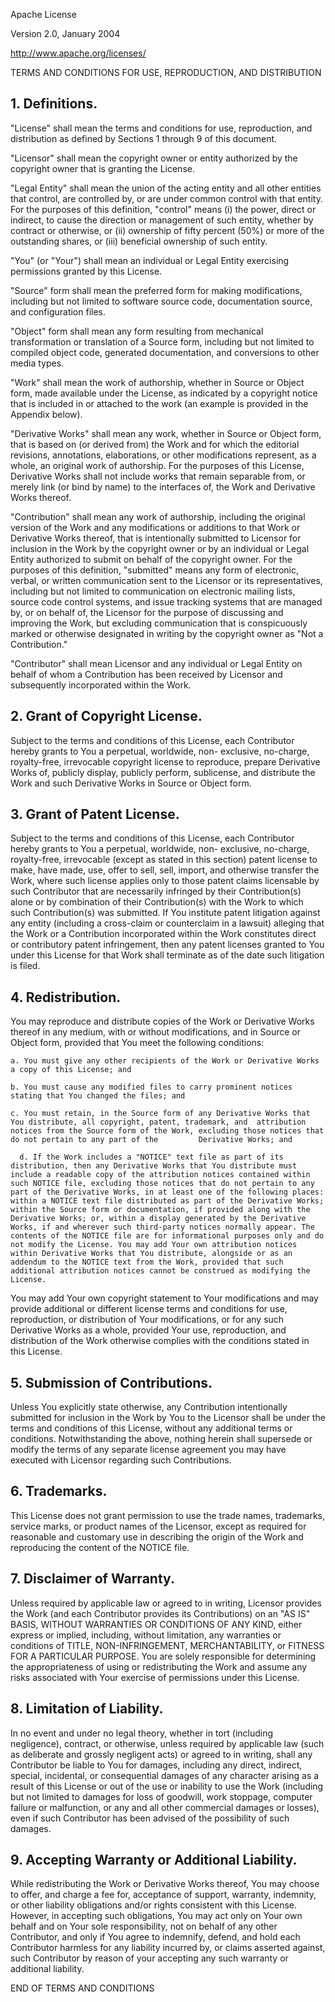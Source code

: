 Apache License

Version 2.0, January 2004

http://www.apache.org/licenses/

TERMS AND CONDITIONS FOR USE, REPRODUCTION, AND DISTRIBUTION

## 1. Definitions.

  "License" shall mean the terms and conditions for use, reproduction, and distribution as defined by Sections 1 through 9      of this document.

  "Licensor" shall mean the copyright owner or entity authorized by the copyright owner that is granting the License.

  "Legal Entity" shall mean the union of the acting entity and all other entities that control, are controlled by, or are        under common control with that entity. For the purposes of this definition, "control" means (i) the power, direct or          indirect, to cause the direction or management of such entity, whether by contract or otherwise, or (ii) ownership of        fifty percent (50%) or more of the outstanding shares, or (iii) beneficial ownership of such entity.

  "You" (or "Your") shall mean an individual or Legal Entity exercising permissions granted by this License.

  "Source" form shall mean the preferred form for making modifications, including but not limited to software source code,      documentation source, and configuration files.

  "Object" form shall mean any form resulting from mechanical transformation or translation of a Source form, including but      not limited to compiled object code, generated documentation, and conversions to other media types.

  "Work" shall mean the work of authorship, whether in Source or Object form, made available under the License, as indicated    by a copyright notice that is included in or attached to the work (an example is provided in the Appendix below).

  "Derivative Works" shall mean any work, whether in Source or Object form, that is based on (or derived from) the Work and      for which the editorial revisions, annotations, elaborations, or other modifications represent, as a whole, an original      work of authorship. For the purposes of this License, Derivative Works shall not include works that remain separable from,    or merely link (or bind by name) to the interfaces of, the Work and Derivative Works thereof.

  "Contribution" shall mean any work of authorship, including the original version of the Work and any modifications or          additions to that Work or Derivative Works thereof, that is intentionally submitted to Licensor for inclusion in the Work    by the copyright owner or by an individual or Legal Entity authorized to submit on behalf of the copyright owner. For the    purposes of this definition, "submitted" means any form of electronic, verbal, or written communication sent to the          Licensor or its representatives, including but not limited to communication on electronic mailing lists, source code          control systems, and issue tracking systems that are managed by, or on behalf of, the Licensor for the purpose of            discussing and improving the Work, but excluding communication that is conspicuously marked or otherwise designated in        writing by the copyright owner as "Not a Contribution."

   "Contributor" shall mean Licensor and any individual or Legal Entity on behalf of whom a Contribution has been received by     Licensor and subsequently incorporated within the Work.

## 2. Grant of Copyright License.

   Subject to the terms and conditions of this License, each Contributor hereby grants to You a perpetual, worldwide, non-      exclusive, no-charge, royalty-free, irrevocable copyright license to reproduce, prepare Derivative Works of, publicly        display, publicly perform, sublicense, and distribute the Work and such Derivative Works in Source or Object form.

## 3. Grant of Patent License.
   Subject to the terms and conditions of this License, each Contributor hereby grants to You a perpetual, worldwide, non-      exclusive, no-charge, royalty-free, irrevocable (except as stated in this section) patent license to make, have made, use,    offer to sell, sell, import, and otherwise transfer the Work, where such license applies only to those patent claims          licensable by such Contributor that are necessarily infringed by their Contribution(s) alone or by combination of their      Contribution(s) with the Work to which such Contribution(s) was submitted. If You institute patent litigation against any    entity (including a cross-claim or counterclaim in a lawsuit) alleging that the Work or a Contribution incorporated within    the Work constitutes direct or contributory patent infringement, then any patent licenses granted to You under this          License for that Work shall terminate as of the date such litigation is filed.

## 4. Redistribution.

   You may reproduce and distribute copies of the Work or Derivative Works thereof in any medium, with or without                modifications, and in Source or Object form, provided that You meet the following conditions:

    a. You must give any other recipients of the Work or Derivative Works a copy of this License; and

    b. You must cause any modified files to carry prominent notices stating that You changed the files; and

    c. You must retain, in the Source form of any Derivative Works that You distribute, all copyright, patent, trademark, and  attribution notices from the Source form of the Work, excluding those notices that do not pertain to any part of the         Derivative Works; and

      d. If the Work includes a "NOTICE" text file as part of its distribution, then any Derivative Works that You distribute must include a readable copy of the attribution notices contained within such NOTICE file, excluding those notices that do not pertain to any part of the Derivative Works, in at least one of the following places: within a NOTICE text file distributed as part of the Derivative Works; within the Source form or documentation, if provided along with the Derivative Works; or, within a display generated by the Derivative Works, if and wherever such third-party notices normally appear. The contents of the NOTICE file are for informational purposes only and do not modify the License. You may add Your own attribution notices within Derivative Works that You distribute, alongside or as an addendum to the NOTICE text from the Work, provided that such additional attribution notices cannot be construed as modifying the License. 

  You may add Your own copyright statement to Your modifications and may provide additional or different license terms and     conditions for use, reproduction, or distribution of Your modifications, or for any such Derivative Works as a whole,         provided Your use, reproduction, and distribution of the Work otherwise complies with the conditions stated in this           License.

## 5. Submission of Contributions.
   
   Unless You explicitly state otherwise, any Contribution intentionally submitted for inclusion in the Work by You to the      Licensor shall be under the terms and conditions of this License, without any additional terms or conditions.                Notwithstanding the above, nothing herein shall supersede or modify the terms of any separate license agreement you may      have executed with Licensor regarding such Contributions.

## 6. Trademarks.

  This License does not grant permission to use the trade names, trademarks, service marks, or product names of the Licensor,   except as required for reasonable and customary use in describing the origin of the Work and reproducing the content of the   NOTICE file.

## 7. Disclaimer of Warranty.

  Unless required by applicable law or agreed to in writing, Licensor provides the Work (and each Contributor provides its     Contributions) on an "AS IS" BASIS, WITHOUT WARRANTIES OR CONDITIONS OF ANY KIND, either express or implied, including,       without limitation, any warranties or conditions of TITLE, NON-INFRINGEMENT, MERCHANTABILITY, or FITNESS FOR A PARTICULAR     PURPOSE. You are solely responsible for determining the appropriateness of using or redistributing the Work and assume any   risks associated with Your exercise of permissions under this License.

## 8. Limitation of Liability.

  In no event and under no legal theory, whether in tort (including negligence), contract, or otherwise, unless required by     applicable law (such as deliberate and grossly negligent acts) or agreed to in writing, shall any Contributor be liable to   You for damages, including any direct, indirect, special, incidental, or consequential damages of any character arising as   a result of this License or out of the use or inability to use the Work (including but not limited to damages for loss of     goodwill, work stoppage, computer failure or malfunction, or any and all other commercial damages or losses), even if such   Contributor has been advised of the possibility of such damages.

## 9. Accepting Warranty or Additional Liability.

  While redistributing the Work or Derivative Works thereof, You may choose to offer, and charge a fee for, acceptance of       support, warranty, indemnity, or other liability obligations and/or rights consistent with this License. However, in         accepting such obligations, You may act only on Your own behalf and on Your sole responsibility, not on behalf of any other   Contributor, and only if You agree to indemnify, defend, and hold each Contributor harmless for any liability incurred by,   or claims asserted against, such Contributor by reason of your accepting any such warranty or additional liability.

END OF TERMS AND CONDITIONS


